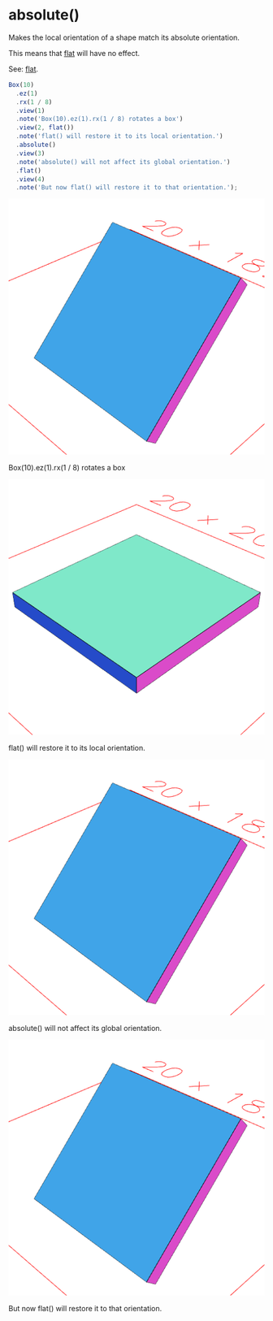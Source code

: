 # absolute()

Makes the local orientation of a shape match its absolute orientation.

This means that [flat](#https://raw.githubusercontent.com/jsxcad/JSxCAD/master/nb/api/flat.nb) will have no effect.

See: [flat](#https://raw.githubusercontent.com/jsxcad/JSxCAD/master/nb/api/flat.nb).

```JavaScript
Box(10)
  .ez(1)
  .rx(1 / 8)
  .view(1)
  .note('Box(10).ez(1).rx(1 / 8) rotates a box')
  .view(2, flat())
  .note('flat() will restore it to its local orientation.')
  .absolute()
  .view(3)
  .note('absolute() will not affect its global orientation.')
  .flat()
  .view(4)
  .note('But now flat() will restore it to that orientation.');
```

![Image](absolute.md.0.png)

Box(10).ez(1).rx(1 / 8) rotates a box

![Image](absolute.md.1.png)

flat() will restore it to its local orientation.

![Image](absolute.md.2.png)

absolute() will not affect its global orientation.

![Image](absolute.md.3.png)

But now flat() will restore it to that orientation.
